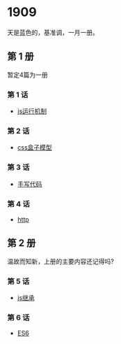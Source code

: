 # 1909
天是蓝色的，基准调，一月一册。

## 第 1 册
暂定4篇为一册

### 第 1 话

* [js运行机制](/base/js-run-origin.md)

### 第 2 话

* [css盒子模型](/base/css-box.md)

### 第 3 话

* [手写代码](/base/self-code.md)

### 第 4 话

* [http](/base/http.md)

## 第 2 册
温故而知新，上册的主要内容还记得吗?

### 第 5 话

* [js继承](/base/extends.md)

### 第 6 话

* [ES6](/base/es6.md)